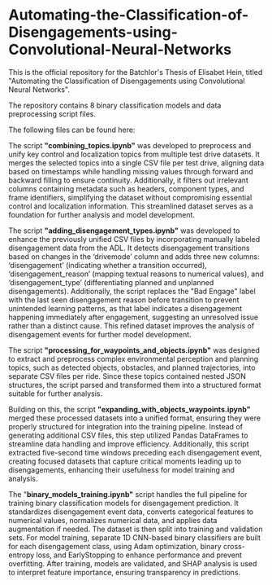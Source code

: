 # Automating-the-Classification-of-Disengagements-using-Convolutional-Neural-Networks
This is the official repository for the Batchlor's Thesis of Elisabet Hein, titled "Automating the Classification of Disengagements using Convolutional Neural Networks".

The repository contains 8 binary classification models and data preprocessing script files.

The following files can be found here:

The script **"combining_topics.ipynb"** was developed to preprocess and unify key control and localization topics from multiple test drive datasets. It merges the selected topics into a single CSV file per test drive, aligning data based on timestamps while handling missing values through forward and backward filling to ensure continuity. Additionally, it filters out irrelevant columns containing metadata such as headers, component types, and frame identifiers, simplifying the dataset without compromising essential control and localization information. This streamlined dataset serves as a foundation for further analysis and model development.

The script **"adding_disengagement_types.ipynb"** was developed to enhance the previously unified CSV files by incorporating manually labeled disengagement data from the ADL. It detects disengagement transitions based on changes in the ‘drivemode’ column and adds three new columns: ‘disengagement’ (indicating whether a transition occurred), ‘disengagement_reason’ (mapping textual reasons to numerical values), and ‘disengagement_type’ (differentiating planned and unplanned disengagements). Additionally, the script replaces the "Bad Engage" label with the last seen disengagement reason before transition to prevent unintended learning patterns,  as that label indicates a disengagement happening immediately after engagement, suggesting an unresolved issue rather than a distinct cause. This refined dataset improves the analysis of disengagement events for further model development.

The script **"processing_for_waypoints_and_objects.ipynb"** was designed to extract and preprocess complex environmental perception and planning topics, such as detected objects, obstacles, and planned trajectories, into separate CSV files per ride. Since these topics contained nested JSON structures, the script parsed and transformed them into a structured format suitable for further analysis.

Building on this, the script **"expanding_with_objects_waypoints.ipynb"** merged these processed datasets into a unified format, ensuring they were properly structured for integration into the training pipeline. Instead of generating additional CSV files, this step utilized Pandas DataFrames to streamline data handling and improve efficiency. Additionally, this script extracted five-second time windows preceding each disengagement event, creating focused datasets that capture critical moments leading up to disengagements, enhancing their usefulness for model training and analysis.

The "**binary_models_training.ipynb"** script handles the full pipeline for training binary classification models for disengagement prediction. It standardizes disengagement event data, converts categorical features to numerical values, normalizes numerical data, and applies data augmentation if needed. The dataset is then split into training and validation sets.
For model training, separate 1D CNN-based binary classifiers are built for each disengagement class, using Adam optimization, binary cross-entropy loss, and EarlyStopping to enhance performance and prevent overfitting. After training, models are validated, and SHAP analysis is used to interpret feature importance, ensuring transparency in predictions.
